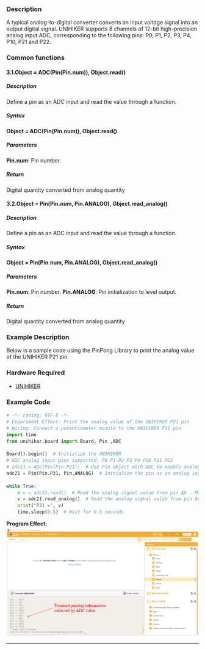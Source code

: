 ### **Description**
A typical analog-to-digital converter converts an input voltage signal into an output digital signal. UNIHIKER supports 8 channels of 12-bit high-precision analog input ADC, corresponding to the following pins: P0, P1, P2, P3, P4, P10, P21 and P22.
### **Common functions**
#### **3.1.Object = ADC(Pin(Pin.num)), Object.read()**
##### **Description**
Define a pin as an ADC input and read the value through a function.
##### **Syntax**
**Object = ADC(Pin(Pin.num)), Object.read()**
##### **Parameters**
**Pin.num**: Pin number.
##### **Return**
Digital quantity converted from analog quantity
#### **3.2.Object = Pin(Pin.num, Pin.ANALOG), Object.read_analog()**
##### **Description**
Define a pin as an ADC input and read the value through a function.
##### **Syntax**
**Object = Pin(Pin.num, Pin.ANALOG), Object.read_analog()**
##### **Parameters**
**Pin.num**: Pin number.
**Pin.ANALOG**: Pin initialization to level output.
##### **Return**
Digital quantity converted from analog quantity
### **Example Description**
Below is a sample code using the PinPong Library to print the analog value of the UNIHIKER P21 pin.
### **Hardware Required**

- [UNIHIKER](https://www.dfrobot.com/product-2691.html)
### **Example Code**
```python
# -*- coding: UTF-8 -*-
# Experiment Effect: Print the analog value of the UNIHIKER P21 pin
# Wiring: Connect a potentiometer module to the UNIHIKER P21 pin
import time
from unihiker.board import Board, Pin ,ADC

Board().begin()  # Initialize the UNIHIKER
# ADC analog input pins supported: P0 P1 P2 P3 P4 P10 P21 P22
# adc21 = ADC(Pin(Pin.P21))  # Use Pin object with ADC to enable analog input - Method 1
adc21 = Pin(Pin.P21, Pin.ANALOG)  # Initialize the pin as an analog input - Method 2

while True:
    # v = adc21.read()  # Read the analog signal value from pin A0 - Method 1
    v = adc21.read_analog()  # Read the analog signal value from pin A0 - Method 2
    print("P21 =", v)
    time.sleep(0.5)  # Wait for 0.5 seconds
```
**Program Effect:**
![image.png](img/3_Analog_Input_ADC_/1722840105862-b3479334-2ef9-4f12-9d8c-8974c0bfd11c.png)


---
